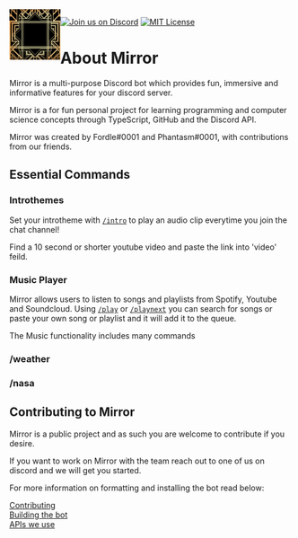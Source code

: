 <img align="left" width="auto" height="90" src="./docs/images/thumbnail128x128.png">

[![Join us on Discord](https://img.shields.io/discord/938519232155648011.svg?label=&logo=discord&logoColor=ffffff&color=7389D8&labelColor=6A7EC2)](https://discord.gg/uvdg2R5PAU)
[![MIT License](https://img.shields.io/badge/license-MIT-informational.svg)](./LICENSE)


# About Mirror

Mirror is a multi-purpose Discord bot which provides fun, immersive and informative features for your discord server.

Mirror is a for fun personal project for learning programming and computer science concepts through TypeScript, GitHub and the Discord API.

Mirror was created by Fordle#0001 and Phantasm#0001, with contributions from our friends.

## Essential Commands

### Introthemes

Set your introtheme with [`/intro`](src/slashcommands/Intro.ts) to play an audio clip everytime you join the chat channel!

Find a 10 second or shorter youtube video and paste the link into 'video' feild.

### Music Player

Mirror allows users to listen to songs and playlists from Spotify, Youtube and Soundcloud.  Using [`/play`](src/slashcommands/Play.ts) or [`/playnext`](src/slashcommands/PlayNext.ts) you can search for songs or paste your own song or playlist and it will add it to the queue.

The Music functionality includes many commands

### /weather

### /nasa

## Contributing to Mirror

Mirror is a public project and as such you are welcome to contribute if you desire.

If you want to work on Mirror with the team reach out to one of us on discord and we will get you started.

For more information on formatting and installing the bot read below: 

[Contributing](docs/CONTRIBUTING.md)  
[Building the bot](docs/BUILDING.md)  
[APIs we use](docs/APIDOCUMENTATION.md)


